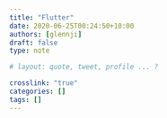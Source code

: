 ```yaml
---
title: "Flutter"
date: 2020-06-25T00:24:50+10:00
authors: [glennji]
draft: false
type: note

# layout: quote, tweet, profile ... ?

crosslink: "true"
categories: []
tags: []
---
```


